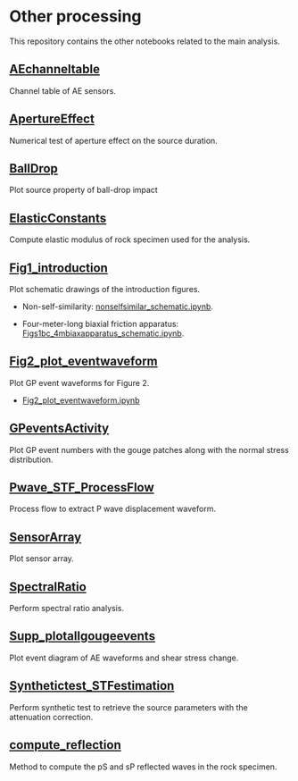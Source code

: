# Other processing
This repository contains the other notebooks related to the main analysis.

## [AEchanneltable](AEchanneltable)
Channel table of AE sensors.

## [ApertureEffect](ApertureEffect)
Numerical test of aperture effect on the source duration. 

## [BallDrop](BallDrop)
Plot source property of ball-drop impact

## [ElasticConstants](ElasticConstants)
Compute elastic modulus of rock specimen used for the analysis.

## [Fig1_introduction](Fig1_introduction)
Plot schematic drawings of the introduction figures.

- Non-self-similarity: [nonselfsimilar_schematic.ipynb](Fig1_introduction/Fig1a_nonselfsimilar_schematic/01_nonselfsimilar_schematic.ipynb).

- Four-meter-long biaxial friction apparatus: [Figs1bc_4mbiaxapparatus_schematic.ipynb](Fig1_introduction/Fig1b_4mbiaxapparatus_schematic/code/01_Figs1bc_4mbiaxapparatus_schematic.ipynb).

## [Fig2_plot_eventwaveform](Fig2_plot_eventwaveform)
Plot GP event waveforms for Figure 2.
- [Fig2_plot_eventwaveform.ipynb](Fig2_plot_eventwaveform/code/Fig2_plot_eventwaveform.ipynb)

## [GPeventsActivity](GPeventsActivity)
Plot GP event numbers with the gouge patches along with the normal stress distribution.

## [Pwave_STF_ProcessFlow](Pwave_STF_ProcessFlow)
Process flow to extract P wave displacement waveform.

## [SensorArray](SensorArray)
Plot sensor array.

## [SpectralRatio](SpectralRatio)
Perform spectral ratio analysis.

## [Supp_plotallgougeevents](Supp_plotallgougeevents)
Plot event diagram of AE waveforms and shear stress change.

## [Synthetictest_STFestimation](Synthetictest_STFestimation)
Perform synthetic test to retrieve the source parameters with the attenuation correction.
## [compute_reflection](compute_reflection)
Method to compute the pS and sP reflected waves in the rock specimen. 
